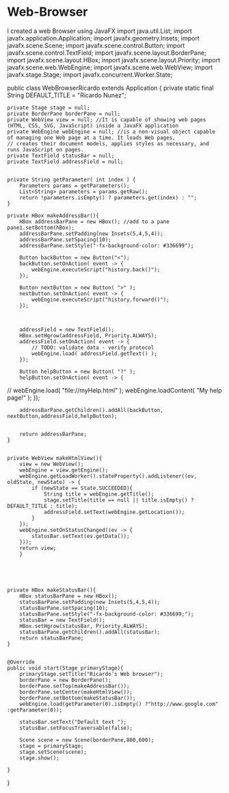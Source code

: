# Web-Browser
I created a web Browser using JavaFX
import java.util.List;
import javafx.application.Application;
import javafx.geometry.Insets;
import javafx.scene.Scene;
import javafx.scene.control.Button;
import javafx.scene.control.TextField;
import javafx.scene.layout.BorderPane;
import javafx.scene.layout.HBox;
import javafx.scene.layout.Priority;
import javafx.scene.web.WebEngine;
import javafx.scene.web.WebView;
import javafx.stage.Stage;
import javafx.concurrent.Worker.State;


public class WebBrowserRicardo extends Application {
    private static final String DEFAULT_TITLE = "Ricardo Nunez";


    private Stage stage = null;
    private BorderPane borderPane = null;
    private WebView view = null; //It is capable of showing web pages (HTML, CSS, SVG, JavaScript) inside a JavaFX application
    private WebEngine webEngine = null; //is a non-visual object capable of managing one Web page at a time. It loads Web pages,
    // creates their document models, applies styles as necessary, and runs JavaScript on pages.
    private TextField statusBar = null;
    private TextField addressField = null;


    private String getParameter( int index ) {
        Parameters params = getParameters();
        List<String> parameters = params.getRaw();
        return !parameters.isEmpty() ? parameters.get(index) : "";
    }

    private HBox makeAddressBar(){
        HBox addressBarPane = new HBox(); //add to a pane pane1.setBottom(hBox);
        addressBarPane.setPadding(new Insets(5,4,5,4));
        addressBarPane.setSpacing(10);
        addressBarPane.setStyle("-fx-background-color: #336699");

        Button backButton = new Button("<");
        backButton.setOnAction( event -> {
            webEngine.executeScript("history.back()");
        });

        Button nextButton = new Button( ">" );
        nextButton.setOnAction( event -> {
            webEngine.executeScript("history.forward()");
        });



        addressField = new TextField();
        HBox.setHgrow(addressField, Priority.ALWAYS);
        addressField.setOnAction( event -> {
            // TODO: validate data - verify protocol
            webEngine.load( addressField.getText() );
        });

        Button helpButton = new Button( "?" );
        helpButton.setOnAction( event -> {
//			webEngine.load( "file://myHelp.html" );
            webEngine.loadContent(
                    "<HTML><BODY>My help page!</BODY></HTML>"
            );
        });

        addressBarPane.getChildren().addAll(backButton, nextButton,addressField,helpButton);


        return addressBarPane;
    }


    private WebView makeHtmlView(){
        view = new WebView();
        webEngine = view.getEngine();
        webEngine.getLoadWorker().stateProperty().addListener((ov, oldState, newState) -> {
            if (newState == State.SUCCEEDED){
                String title = webEngine.getTitle();
                stage.setTitle(title == null || title.isEmpty() ? DEFAULT_TITLE : title);
                addressField.setText(webEngine.getLocation());
            }
        });
        webEngine.setOnStatusChanged((ev -> {
            statusBar.setText(ev.getData());
        }));
        return view;
        }





    private HBox makeStatusBar(){
        HBox statusBarPane = new HBox();
        statusBarPane.setPadding(new Insets(5,4,5,4));
        statusBarPane.setSpacing(10);
        statusBarPane.setStyle("-fx-background-color: #336699;");
        statusBar = new TextField();
        HBox.setHgrow(statusBar, Priority.ALWAYS);
        statusBarPane.getChildren().addAll(statusBar);
        return statusBarPane;
    }


    @Override
    public void start(Stage primaryStage){
        primaryStage.setTitle("Ricardo's Web browser");
        borderPane = new BorderPane();
        borderPane.setTop(makeAddressBar());
        borderPane.setCenter(makeHtmlView());
        borderPane.setBottom(makeStatusBar());
        webEngine.load(getParameter(0).isEmpty() ?"http://www.google.com" :getParameter(0));

        statusBar.setText("Default text ");
        statusBar.setFocusTraversable(false);

        Scene scene = new Scene(borderPane,800,600);
        stage = primaryStage;
        stage.setScene(scene);
        stage.show();

    }
}
